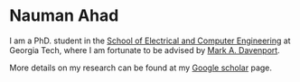 # Nauman Ahad


I am a PhD. student in the [School of Electrical and Computer Engineering](https://www.ece.gatech.edu) at Georgia Tech, where I am fortunate to be advised by [Mark A. Davenport](https://mdav.ece.gatech.edu). 



More details on my research can be found at my [Google scholar](https://scholar.google.com/citations?hl=en&user=Z-UiPTQAAAAJ) page.
